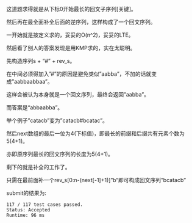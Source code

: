 这道题求得就是从下标0开始最长的回文子序列[关键]。

然后再在最全面补全后面的逆序列，这样构成了一个回文序列。

一开始就是按定义求的，妥妥的O(n^2)，妥妥的LTE。

然后看了别人的答案发现是用KMP求的，实在太聪明。

先构造序列s + “#” + rev_s。

在中间必须得加入”#”的原因是避免类似”aabba”，不加的话就变成”aabbaabbaa”。

这样会被认为本身就是一个回文序列，最终会返回”aabba”。

而答案是“abbaabba”。

举个例子”catacb”变为”catacb#bcatac”。

然后next数组的最后一位为4(下标值)，即最长的前缀和后缀共有元素个数为5(4+1)。

亦即原序列最长的回文序列的长度为5(4+1)。

剩下的就是补全的工作了。

只需在最前面补一个rev_s[0:n-(next[-1]+1)]”b“即可构成回文序列”bcatacb”

submit的结果为:
```
117 / 117 test cases passed.
Status: Accepted
Runtime: 96 ms
```

